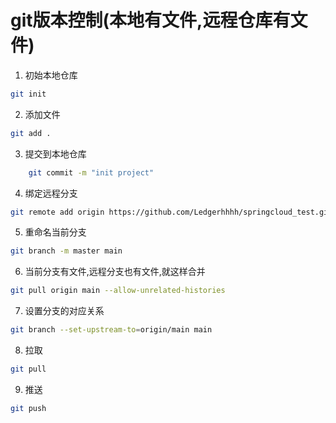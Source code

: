 # git版本控制(本地有文件,远程仓库有文件)
1. 初始本地仓库
```sh
git init
```
2. 添加文件
```sh
git add .
```
3. 提交到本地仓库
```sh
    git commit -m "init project"
```
4. 绑定远程分支
```sh
git remote add origin https://github.com/Ledgerhhhh/springcloud_test.git
```
5. 重命名当前分支
```sh
git branch -m master main
```
6. 当前分支有文件,远程分支也有文件,就这样合并
```sh
git pull origin main --allow-unrelated-histories
```
7. 设置分支的对应关系
```sh
git branch --set-upstream-to=origin/main main
```
8. 拉取
```sh
git pull
```
9. 推送
```sh
git push
```









